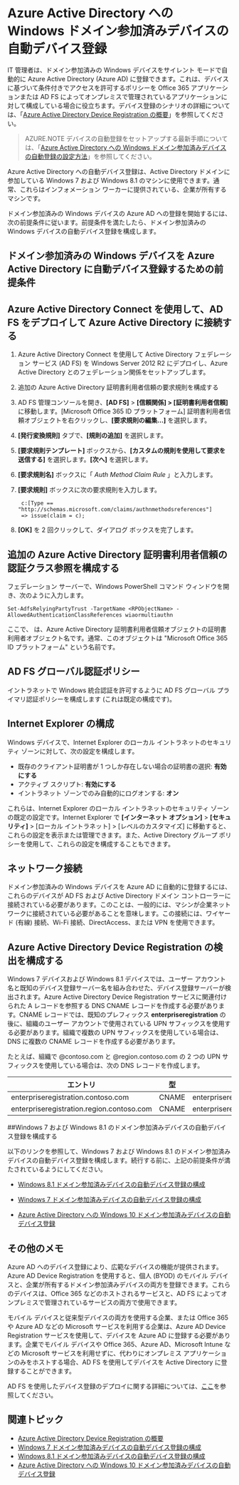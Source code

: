 <properties
	pageTitle="Azure Active Directory への Windows ドメイン参加済みデバイスの自動デバイス登録 | Microsoft Azure"
	description="IT 管理者は、ドメイン参加済みの Windows デバイスをサイレント モードで自動的に Azure Active Directory (Azure AD) に登録できます。"
	services="active-directory"
	documentationCenter=""
	authors="Markvi"
	manager="swadhwa"
	editor=""/>

<tags
	ms.service="active-directory"
	ms.workload="identity"
	ms.tgt_pltfrm="na"
	ms.devlang="na"
	ms.topic="article"
	ms.date="09/27/2016"
	ms.author="femila"/>

# Azure Active Directory への Windows ドメイン参加済みデバイスの自動デバイス登録

IT 管理者は、ドメイン参加済みの Windows デバイスをサイレント モードで自動的に Azure Active Directory (Azure AD) に登録できます。これは、デバイスに基づいて条件付きでアクセスを許可するポリシーを Office 365 アプリケーションまたは AD FS によってオンプレミスで管理されているアプリケーションに対して構成している場合に役立ちます。デバイス登録のシナリオの詳細については、「[Azure Active Directory Device Registration の概要](active-directory-conditional-access-device-registration-overview.md)」を参照してください。

>AZURE.NOTE デバイスの自動登録をセットアップする最新手順については、「[Azure Active Directory への Windows ドメイン参加済みデバイスの自動登録の設定方法](active-directory-conditional-access-automatic-device-registration-setup.md)」を参照してください。

Azure Active Directory への自動デバイス登録は、Active Directory ドメインに参加している Windows 7 および Windows 8.1 のマシンに使用できます。通常、これらはインフォメーション ワーカーに提供されている、企業が所有するマシンです。

ドメイン参加済みの Windows デバイスの Azure AD への登録を開始するには、次の前提条件に従います。前提条件を満たしたら、ドメイン参加済みの Windows デバイスの自動デバイス登録を構成します。

## ドメイン参加済みの Windows デバイスを Azure Active Directory に自動デバイス登録するための前提条件

Azure Active Directory Connect を使用して、AD FS をデプロイして Azure Active Directory に接続する
----------------------------------------------------------------------------------------------
1. Azure Active Directory Connect を使用して Active Directory フェデレーション サービス (AD FS) を Windows Server 2012 R2 にデプロイし、Azure Active Directory とのフェデレーション関係をセットアップします。
2. 追加の Azure Active Directory 証明書利用者信頼の要求規則を構成する
3. AD FS 管理コンソールを開き、**[AD FS]** > **[信頼関係] > [証明書利用者信頼]** に移動します。[Microsoft Office 365 ID プラットフォーム] 証明書利用者信頼オブジェクトを右クリックし、**[要求規則の編集…]** を選択します。
4. **[発行変換規則]** タブで、**[規則の追加]** を選択します。
5. **[要求規則テンプレート]** ボックスから、**[カスタムの規則を使用して要求を送信する]** を選択します。**[次へ]** を選択します。
6. **[要求規則名]** ボックスに「 *Auth Method Claim Rule* 」と入力します。
7. **[要求規則]** ボックスに次の要求規則を入力します。

        c:[Type == "http://schemas.microsoft.com/claims/authnmethodsreferences"]
        => issue(claim = c);
    
8. **[OK]** を 2 回クリックして、ダイアログ ボックスを完了します。

追加の Azure Active Directory 証明書利用者信頼の認証クラス参照を構成する
-----------------------------------------------------------------------------------------------------
フェデレーション サーバーで、Windows PowerShell コマンド ウィンドウを開き、次のように入力します。


  `Set-AdfsRelyingPartyTrust -TargetName <RPObjectName> -AllowedAuthenticationClassReferences wiaormultiauthn`
   
ここで、<RPObjectName> は、Azure Active Directory 証明書利用者信頼オブジェクトの証明書利用者オブジェクト名です。通常、このオブジェクトは "Microsoft Office 365 ID プラットフォーム" という名前です。

AD FS グローバル認証ポリシー
-----------------------------------------------------------------------------
イントラネットで Windows 統合認証を許可するように AD FS グローバル プライマリ認証ポリシーを構成します (これは既定の構成です)。


Internet Explorer の構成
------------------------------------------------------------------------------
Windows デバイスで、Internet Explorer のローカル イントラネットのセキュリティ ゾーンに対して、次の設定を構成します。

- 既存のクライアント証明書が 1 つしか存在しない場合の証明書の選択: **有効にする**
- アクティブ スクリプト: **有効にする**
- イントラネット ゾーンでのみ自動的にログオンする: **オン**

これらは、Internet Explorer のローカル イントラネットのセキュリティ ゾーンの既定の設定です。Internet Explorer で **[インターネット オプション]** > **[セキュリティ]** > [ローカル イントラネット] > [レベルのカスタマイズ] に移動すると、これらの設定を表示または管理できます。また、Active Directory グループ ポリシーを使用して、これらの設定を構成することもできます。

ネットワーク接続
-------------------------------------------------------------
ドメイン参加済みの Windows デバイスを Azure AD に自動的に登録するには、これらのデバイスが AD FS および Active Directory ドメイン コントローラーに接続されている必要があります。このことは、一般的には、マシンが企業ネットワークに接続されている必要があることを意味します。この接続には、ワイヤード (有線) 接続、Wi-Fi 接続、DirectAccess、または VPN を使用できます。

## Azure Active Directory Device Registration の検出を構成する
Windows 7 デバイスおよび Windows 8.1 デバイスでは、ユーザー アカウント名と既知のデバイス登録サーバー名を組み合わせた、デバイス登録サーバーが検出されます。Azure Active Directory Device Registration サービスに関連付けられた A レコードを参照する DNS CNAME レコードを作成する必要があります。CNAME レコードでは、既知のプレフィックス **enterpriseregistration** の後に、組織のユーザー アカウントで使用されている UPN サフィックスを使用する必要があります。組織で複数の UPN サフィックスを使用している場合は、DNS に複数の CNAME レコードを作成する必要があります。

たとえば、組織で @contoso.com と @region.contoso.com の 2 つの UPN サフィックスを使用している場合は、次の DNS レコードを作成します。

| エントリ | 型 | Address |
|-------------------------------------------|-------|------------------------------------|
| enterpriseregistration.contoso.com | CNAME | enterpriseregistration.windows.net |
| enterpriseregistration.region.contoso.com | CNAME | enterpriseregistration.windows.net |

##Windows 7 および Windows 8.1 のドメイン参加済みデバイスの自動デバイス登録を構成する

以下のリンクを参照して、Windows 7 および Windows 8.1 のドメイン参加済みデバイスの自動デバイス登録を構成します。続行する前に、上記の前提条件が満たされているようにしてください。

* [Windows 8.1 ドメイン参加済みデバイスの自動デバイス登録の構成](active-directory-conditional-access-automatic-device-registration-windows-8-1.md)

* [Windows 7 ドメイン参加済みデバイスの自動デバイス登録の構成](active-directory-conditional-access-automatic-device-registration-windows7.md)

* [Azure Active Directory への Windows 10 ドメイン参加済みデバイスの自動デバイス登録](active-directory-azureadjoin-devices-group-policy.md)

その他のメモ
--------------------------------------------------------------------

Azure AD へのデバイス登録により、広範なデバイスの機能が提供されます。Azure AD Device Registration を使用すると、個人 (BYOD) のモバイル デバイスと、企業が所有するドメイン参加済みデバイスの両方を登録できます。これらのデバイスは、Office 365 などのホストされるサービスと、AD FS によってオンプレミスで管理されているサービスの両方で使用できます。

モバイル デバイスと従来型デバイスの両方を使用する企業、または Office 365 や Azure AD などの Microsoft サービスを利用する企業は、Azure AD Device Registration サービスを使用して、デバイスを Azure AD に登録する必要があります。企業でモバイル デバイスや Office 365、Azure AD、Microsoft Intune などの Microsoft サービスを利用せずに、代わりにオンプレミス アプリケーションのみをホストする場合、AD FS を使用してデバイスを Active Directory に登録することができます。

AD FS を使用したデバイス登録のデプロイに関する詳細については、[ここ](https://technet.microsoft.com/library/dn486831.aspx)を参照してください。

## 関連トピック

- [Azure Active Directory Device Registration の概要](active-directory-conditional-access-device-registration-overview.md)
- [Windows 7 ドメイン参加済みデバイスの自動デバイス登録の構成](active-directory-conditional-access-automatic-device-registration-windows7.md)
- [Windows 8.1 ドメイン参加済みデバイスの自動デバイス登録の構成](active-directory-conditional-access-automatic-device-registration-windows-8-1.md)
- [Azure Active Directory への Windows 10 ドメイン参加済みデバイスの自動デバイス登録](active-directory-azureadjoin-devices-group-policy.md)

<!---HONumber=AcomDC_0928_2016-->